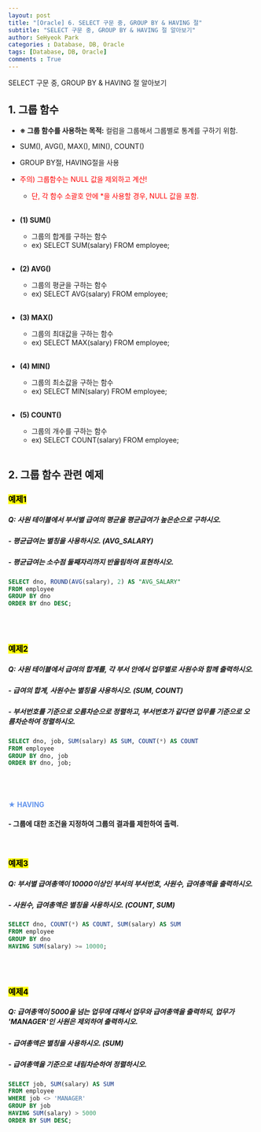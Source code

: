 ```yaml
---
layout: post
title: "[Oracle] 6. SELECT 구문 중, GROUP BY & HAVING 절"
subtitle: "SELECT 구문 중, GROUP BY & HAVING 절 알아보기"
author: SeHyeok Park
categories : Database, DB, Oracle
tags: [Database, DB, Oracle]
comments : True
---
```

<div id='preview' class='display-none'>
SELECT 구문 중, GROUP BY & HAVING 절 알아보기
</div>

## 1. 그룹 함수
- **※ 그룹 함수를 사용하는 목적:** 컬럼을 그룹해서 그룹별로 통계를 구하기 위함.
- SUM(), AVG(), MAX(), MIN(), COUNT()
- GROUP BY절, HAVING절을 사용
- <span style="color:red">주의) 그룹함수는 NULL 값을 제외하고 계산!</span>
  - <span style="color:red">단, 각 함수 소괄호 안에 *을 사용할 경우, NULL 값을 포함.</span>
  <br><br>
- **(1) SUM()**
  - 그룹의 합계를 구하는 함수
  - ex) SELECT SUM(salary) FROM employee;
  <br>

- **(2) AVG()**
  - 그룹의 평균을 구하는 함수
  - ex) SELECT AVG(salary) FROM employee;
  <br>

- **(3) MAX()**
  - 그룹의 최대값을 구하는 함수
  - ex) SELECT MAX(salary) FROM employee;
  <br>

- **(4) MIN()**
  - 그룹의 최소값을 구하는 함수
  - ex) SELECT MIN(salary) FROM employee;
  <br>

- **(5) COUNT()**
  - 그룹의 개수를 구하는 함수
  - ex) SELECT COUNT(salary) FROM employee;
  <br><br>

## 2. 그룹 함수 관련 예제
### <mark>예제1</mark>
##### Q: 사원 테이블에서 부서별 급여의 평균을 평균급여가 높은순으로 구하시오.
##### - 평균급여는 별칭을 사용하시오. (AVG_SALARY)
##### - 평균급여는 소수점 둘째자리까지 반올림하여 표현하시오.
```sql
SELECT dno, ROUND(AVG(salary), 2) AS "AVG_SALARY"
FROM employee
GROUP BY dno
ORDER BY dno DESC;
```
<br><br>

### <mark>예제2</mark>
##### Q: 사원 테이블에서 급여의 합계를, 각 부서 안에서 업무별로 사원수와 함께 출력하시오.
##### - 급여의 합계, 사원수는 별칭을 사용하시오. (SUM, COUNT)
##### - 부서번호를 기준으로 오름차순으로 정렬하고, 부서번호가 같다면 업무를 기준으로 오름차순하여 정렬하시오.
```sql
SELECT dno, job, SUM(salary) AS SUM, COUNT(*) AS COUNT
FROM employee
GROUP BY dno, job
ORDER BY dno, job;
```
<br><br>

#### <span style="color:cornflowerblue">★ HAVING</span>
#### - 그룹에 대한 조건을 지정하여 그룹의 결과를 제한하여 출력.
<br>

### <mark>예제3</mark>
##### Q: 부서별 급여총액이 10000이상인 부서의 부서번호, 사원수, 급여총액을 출력하시오.
##### - 사원수, 급여총액은 별칭을 사용하시오. (COUNT, SUM)
```sql
SELECT dno, COUNT(*) AS COUNT, SUM(salary) AS SUM
FROM employee
GROUP BY dno
HAVING SUM(salary) >= 10000;
```
<br><br>

### <mark>예제4</mark>
##### Q: 급여총액이 5000을 넘는 업무에 대해서 업무와 급여총액을 출력하되, 업무가 'MANAGER'인 사원은 제외하여 출력하시오.
##### - 급여총액은 별칭을 사용하시오. (SUM)
##### - 급여총액을 기준으로 내림차순하여 정렬하시오.
```sql
SELECT job, SUM(salary) AS SUM
FROM employee
WHERE job <> 'MANAGER'
GROUP BY job
HAVING SUM(salary) > 5000
ORDER BY SUM DESC;
```
<br><br>